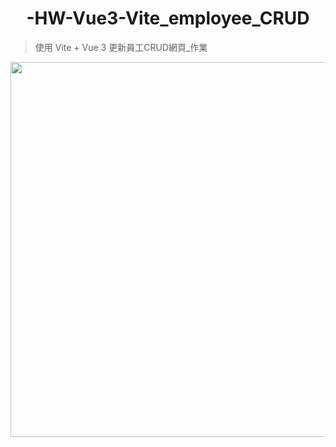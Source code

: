 <h1 align="center">-HW-Vue3-Vite_employee_CRUD</h1> 

> 使用 Vite + Vue 3 更新員工CRUD網頁_作業

<div align="center">
<img width="600" src="https://github.com/Clair1011/-HW-Vue3-Vite_employee_CRUD/blob/main/public/%E6%93%B7%E5%8F%96%E7%95%AB%E9%9D%A2.png.png" /> 
</div>
